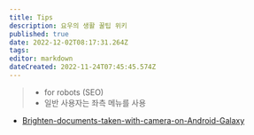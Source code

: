 ```yaml
---
title: Tips
description: 요우의 생활 꿀팁 위키
published: true
date: 2022-12-02T08:17:31.264Z
tags: 
editor: markdown
dateCreated: 2022-11-24T07:45:45.574Z
---
```


> - for robots (SEO)
> - 일반 사용자는 좌측 메뉴를 사용

- [Brighten-documents-taken-with-camera-on-Android-Galaxy](/tips/Brighten-documents-taken-with-camera-on-Android-Galaxy)